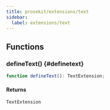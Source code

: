 ```yaml
---
title: prosekit/extensions/text
sidebar:
  label: extensions/text
---
```


<!-- DEBUG memberWithGroups 1 -->

<!-- DEBUG memberWithGroups 4 -->

<!-- DEBUG memberWithGroups 7 -->

<!-- DEBUG memberWithGroups 8 -->

<!-- DEBUG memberWithGroups 9 -->

## Functions

### defineText() {#definetext}

```ts
function defineText(): TextExtension;
```

#### Returns

`TextExtension`

<!-- DEBUG memberWithGroups 10 -->

